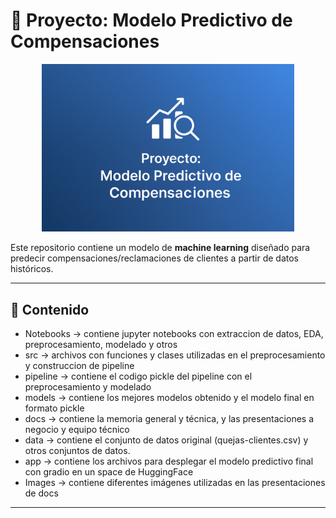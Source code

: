 # 🧠 Proyecto: Modelo Predictivo de Compensaciones

<p align="center">
  <img src="Images/banner.png" alt="Modelo Predictivo de Compensaciones" width="80%">
</p>

Este repositorio contiene un modelo de **machine learning** diseñado para predecir compensaciones/reclamaciones de clientes a partir de datos históricos.  

---

## 📌 Contenido
- Notebooks -> contiene jupyter notebooks con extraccion de datos, EDA, preprocesamiento, modelado y otros
- src -> archivos con funciones y clases utilizadas en el preprocesamiento y construccion de pipeline
- pipeline -> contiene el codigo pickle del pipeline con el preprocesamiento y modelado
- models -> contiene los mejores modelos obtenido y el modelo final en formato pickle
- docs -> contiene la memoria general y técnica, y las presentaciones a negocio y equipo técnico
- data -> contiene el conjunto de datos original (quejas-clientes.csv) y otros conjuntos de datos.
- app -> contiene los archivos para desplegar el modelo predictivo final con gradio en un space de HuggingFace
- Images -> contiene diferentes imágenes utilizadas en las presentaciones de docs

---
